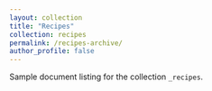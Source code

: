 ```yaml
---
layout: collection
title: "Recipes"
collection: recipes
permalink: /recipes-archive/
author_profile: false
---
```


Sample document listing for the collection `_recipes`.
